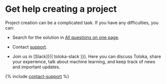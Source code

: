 # Get help creating a project

Project creation can be a complicated task. If you have any difficulties, you can:

- Search for the solution in [All questions on one page](../troubleshooting/troubleshooting.md).

- Contact [support](../troubleshooting/support.md).

- Join us in [Slack]({{ toloka-slack }}). Here you can discuss Toloka, share your experience, talk about machine learning, and keep track of news and important updates.

{% include [contact-support](../_includes/contact-support.md) %}